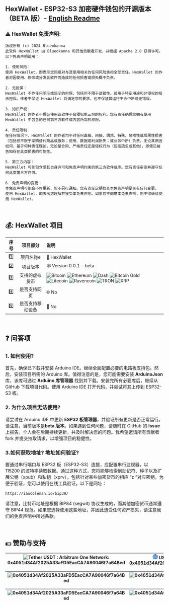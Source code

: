 ## HexWallet - ESP32-S3 加密硬件钱包的开源版本（BETA 版）- [English Readme](https://github.com/blueokanna/HexWallet/blob/main/README.md)

### :warning: HexWallet 免责声明:
```
版权所有 (c) 2024 Blueokanna
此软件 HexWallet 由 Blueokanna 和其他贡献者开发，并根据 Apache 2.0 获得许可。以下免责声明适用：

1. 使用风险：
使用 HexWallet，即表示您同意对与其使用相关的任何风险承担全部责任。HexWallet 的作者对因使用、修改或分发此软件而造成的任何损害或损失概不负责。

2. 无担保：
HexWallet 不作任何明示或暗示的担保，包括但不限于适销性、适用于特定用途和非侵权的暗示担保。作者不保证 HexWallet 将满足您的要求，也不保证其运行不会中断或无错误。

3. 知识产权：
HexWallet 的作者不保证使用该软件不会侵犯第三方的权利。您有责任确保您拥有使用 HexWallet 中包含的任何第三方软件或内容所需的权限。

4. 责任限制：
在任何情况下，HexWallet 的作者均不对任何直接、间接、偶然、特殊、惩戒性或后果性损害（包括但不限于采购替代商品或服务；使用、数据或利润损失；或业务中断）负责，无论其原因如何，基于何种责任理论，无论是合同、严格责任还是侵权行为（包括疏忽或其他），即使已被告知存在此类损害的可能性。

5. 第三方内容：
HexWallet 可能包含受其自身许可和免责声明约束的第三方软件或库。您有责任审查并遵守任何此类第三方许可。

6. 免责声明的变更：
本免责声明可能会不时更新，恕不另行通知。您有责任定期检查本免责声明是否有任何变更。
使用 HexWallet，即表示您理解并接受本免责声明。如果您不同意本免责声明，则不得继续使用 HexWallet。
```

<br>


## 💰: HexWallet 项目

| 序号 | 项目部分 | 说明 |
| :-------------: | :-------------: | :----- |
| :one: | 项目名称e | 	:vhs: HexWallet |
| :two: | 项目版本  | 🕸 Version 0.0.1 - beta |
| :three: | 支持的虚拟货币| ![Bitcoin](https://raw.githubusercontent.com/ErikThiart/cryptocurrency-icons/master/16/bitcoin.png "Bitcoin (BTC)") ![Ethereum](https://raw.githubusercontent.com/ErikThiart/cryptocurrency-icons/master/16/ethereum.png "Ethereum (ETH)") ![Dash](https://raw.githubusercontent.com/ErikThiart/cryptocurrency-icons/master/16/dash.png "Dash (DASH)") ![Bitcoin Gold](https://raw.githubusercontent.com/ErikThiart/cryptocurrency-icons/master/16/bitcoin-gold.png "Bitcoin Gold (BTG)") ![Litecoin](https://raw.githubusercontent.com/ErikThiart/cryptocurrency-icons/master/16/litecoin.png "Litecoin (LTC)") ![Ravencoin](https://raw.githubusercontent.com/ErikThiart/cryptocurrency-icons/master/16/ravencoin.png "Ravencoin (RVN)") ![TRON](https://raw.githubusercontent.com/ErikThiart/cryptocurrency-icons/master/16/tron.png "TRON (TRX)") ![XRP](https://raw.githubusercontent.com/ErikThiart/cryptocurrency-icons/master/16/xrp.png "XRP (XRP)")|
| :four: | 是否支持网页 | :globe_with_meridians: No |
| :five: | 是否支持移动设备 | 📱 No |

<br>

## :question: 问答项

### 1. 如何使用?
首先，确保已下载并安装 Arduino IDE。继续全面配置必要的电路板支持包。然后，安装项目所需的 Arduino 库。值得注意的是，您可能需要安装 **ArduinoJson** 库，该库可通过 **Arduino 库管理器** 找到并下载。安装完所有必要库后，继续从 GitHub 下载项目代码。使用 Arduino IDE 打开代码，并尝试将其上传到 ESP32-S3 板。

### 2. 为什么项目无法使用?
请尝试在 Arduino IDE 中更新 **ESP32 板管理器**，并验证所有更新是否正常运行。请注意，当前版本是**beta 版本**。如果遇到任何问题，请随时在 GitHub 的 **Issue** 上报告。个人会在后期持续更新，并及时解决您的问题。我希望邀请所有贡献者 fork 并提交拉取请求，以增强项目的稳健性。

### 3.如何获取地址? 地址如何验证?
要通过串行端口与 ESP32 板（ESP32-S3）连接，应配置串行监视器，以 115200 的波特率读取数据。通过这种方式，您将能够检索到助记符、种子以及扩展公钥（xpub）和私钥（xprv），包括针对某些加密货币的相应 “z ”对应密钥。为便于验证，您可以使用在线工具验证，以下是网址： 
```
https://iancoleman.io/bip39/
```
请注意，比特币地址是根据 BIP84 (segwit) 协议生成的，而其他加密货币通常遵守 BIP44 规范。如果您选择使用这些地址，并因此遭受任何资产损失，请注意我们的免责声明中所述条款。

<br>

## 💵 赞助与支持

| ![Tether](https://raw.githubusercontent.com/ErikThiart/cryptocurrency-icons/master/16/tether.png "Tether (USDT)") **USDT** : Arbitrum One Network: **0x4051d34Af2025A33aFD5EacCA7A90046f7a64Bed** | ![USD Coin](https://raw.githubusercontent.com/ErikThiart/cryptocurrency-icons/master/16/usd-coin.png "USD Coin (USDC)") **USDC**: Arbitrum One Network: **0x4051d34Af2025A33aFD5EacCA7A90046f7a64Bed** | ![Dash Coin](https://raw.githubusercontent.com/ErikThiart/cryptocurrency-icons/master/16/dash.png "Dash Coin (Dash)") **Dash**: Dash Network: **XuJwtHWdsYzfLawymR3B3nDdS2W8dHnxyR** |
|------------------------------------------------------------------------------------|------------------------------------------------------------------------------------|------------------------------------------------------------------------------------|

| ![0x4051d34Af2025A33aFD5EacCA7A90046f7a64Bed](https://github.com/user-attachments/assets/608c5e0d-edfc-4dee-be6f-63d40b53a65f) | ![0x4051d34Af2025A33aFD5EacCA7A90046f7a64Bed (1)](https://github.com/user-attachments/assets/87205826-1f76-4724-9734-3ecbfbfb729f) | ![XuJwtHWdsYzfLawymR3B3nDdS2W8dHnxyR](https://github.com/user-attachments/assets/71915604-cc14-426f-a8b9-9b7f023da084) |
|------------------------------------------------------------------------------------|------------------------------------------------------------------------------------|------------------------------------------------------------------------------------|


| ![0x4051d34Af2025A33aFD5EacCA7A90046f7a64Bed](https://github.com/user-attachments/assets/608c5e0d-edfc-4dee-be6f-63d40b53a65f) | ![0x4051d34Af2025A33aFD5EacCA7A90046f7a64Bed (1)](https://github.com/user-attachments/assets/87205826-1f76-4724-9734-3ecbfbfb729f) |
|------------------------------------------------------------------------------------|------------------------------------------------------------------------------------|

